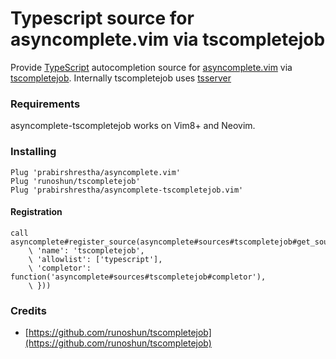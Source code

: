 Typescript source for asyncomplete.vim via tscompletejob
========================================================

Provide [TypeScript](https://www.typescriptlang.org/) autocompletion source for [asyncomplete.vim](https://github.com/prabirshrestha/asyncomplete.vim)
via [tscompletejob](https://github.com/runoshun/tscompletejob). Internally tscompletejob uses [tsserver](https://github.com/Microsoft/TypeScript/wiki/Standalone-Server-(tsserver))

### Requirements

asyncomplete-tscompletejob works on Vim8+ and Neovim.

### Installing

```vim
Plug 'prabirshrestha/asyncomplete.vim'
Plug 'runoshun/tscompletejob'
Plug 'prabirshrestha/asyncomplete-tscompletejob.vim'
```

#### Registration

```vim
call asyncomplete#register_source(asyncomplete#sources#tscompletejob#get_source_options({
    \ 'name': 'tscompletejob',
    \ 'allowlist': ['typescript'],
    \ 'completor': function('asyncomplete#sources#tscompletejob#completor'),
    \ }))
```

### Credits
* [https://github.com/runoshun/tscompletejob](https://github.com/runoshun/tscompletejob)

